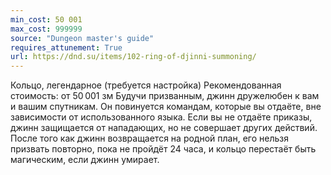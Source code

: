 ```yaml
---
min_cost: 50 001
max_cost: 999999
source: "Dungeon master's guide"
requires_attunement: True
url: https://dnd.su/items/102-ring-of-djinni-summoning/
---
```


Кольцо, легендарное (требуется настройка)
Рекомендованная стоимость: от 50 001 зм
Будучи призванным, джинн дружелюбен к вам и вашим спутникам. Он повинуется командам, которые вы отдаёте, вне зависимости от использованного языка. Если вы не отдаёте приказы, джинн защищается от нападающих, но не совершает других действий.
После того как джинн возвращается на родной план, его нельзя призвать повторно, пока не пройдёт 24 часа, и кольцо перестаёт быть магическим, если джинн умирает.